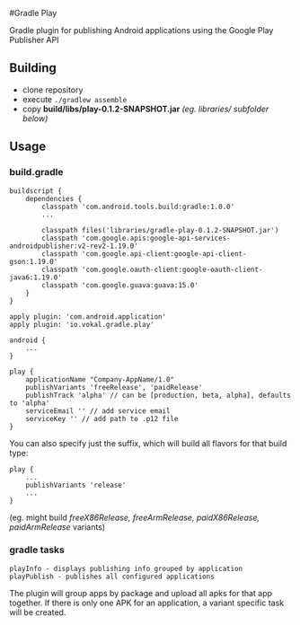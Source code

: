 #Gradle Play

Gradle plugin for publishing Android applications using the Google Play Publisher API

## Building

- clone repository
- execute `./gradlew assemble`
- copy __build/libs/play-0.1.2-SNAPSHOT.jar__ *(eg. libraries/ subfolder below)*

## Usage

### build.gradle
````
buildscript {
    dependencies {
        classpath 'com.android.tools.build:gradle:1.0.0'
        ...
        
        classpath files('libraries/gradle-play-0.1.2-SNAPSHOT.jar')
        classpath 'com.google.apis:google-api-services-androidpublisher:v2-rev2-1.19.0'
        classpath 'com.google.api-client:google-api-client-gson:1.19.0'
        classpath 'com.google.oauth-client:google-oauth-client-java6:1.19.0'
        classpath 'com.google.guava:guava:15.0'
    }
}

apply plugin: 'com.android.application'
apply plugin: 'io.vokal.gradle.play'

android {
    ...
}

play {
    applicationName "Company-AppName/1.0"
    publishVariants 'freeRelease', 'paidRelease'
    publishTrack 'alpha' // can be [production, beta, alpha], defaults to 'alpha'
    serviceEmail '' // add service email
    serviceKey '' // add path to .p12 file
}
````

You can also specify just the suffix, which will build all flavors for that build type:

````
play {
    ...
    publishVariants 'release'
    ...
}
````
(eg. might build _freeX86Release, freeArmRelease, paidX86Release, paidArmRelease_ variants)

### gradle tasks
````
playInfo - displays publishing info grouped by application
playPublish - publishes all configured applications
````
The plugin will group apps by package and upload all apks for that app together.
If there is only one APK for an application, a variant specific task will be created.